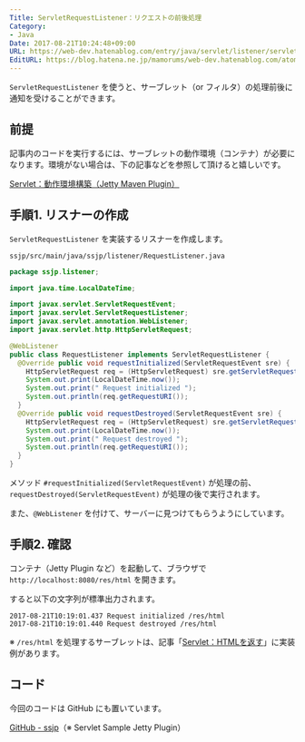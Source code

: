 ```yaml
---
Title: ServletRequestListener：リクエストの前後処理
Category:
- Java
Date: 2017-08-21T10:24:48+09:00
URL: https://web-dev.hatenablog.com/entry/java/servlet/listener/servlet-request
EditURL: https://blog.hatena.ne.jp/mamorums/web-dev.hatenablog.com/atom/entry/8599973812290606592
---
```


`ServletRequestListener` を使うと、サーブレット（or フィルタ）の処理前後に通知を受けることができます。


## 前提
記事内のコードを実行するには、サーブレットの動作環境（コンテナ）が必要になります。環境がない場合は、下の記事などを参照して頂けると嬉しいです。

[Servlet：動作環境構築（Jetty Maven Plugin）](/entry/java/servlet/env/jetty-maven-plugin)


## 手順1. リスナーの作成
`ServletRequestListener` を実装するリスナーを作成します。

`ssjp/src/main/java/ssjp/listener/RequestListener.java`

```java
package ssjp.listener;

import java.time.LocalDateTime;

import javax.servlet.ServletRequestEvent;
import javax.servlet.ServletRequestListener;
import javax.servlet.annotation.WebListener;
import javax.servlet.http.HttpServletRequest;

@WebListener
public class RequestListener implements ServletRequestListener {
  @Override public void requestInitialized(ServletRequestEvent sre) {
    HttpServletRequest req = (HttpServletRequest) sre.getServletRequest();
    System.out.print(LocalDateTime.now());
    System.out.print(" Request initialized ");
    System.out.println(req.getRequestURI());
  }
  @Override public void requestDestroyed(ServletRequestEvent sre) {
    HttpServletRequest req = (HttpServletRequest) sre.getServletRequest();
    System.out.print(LocalDateTime.now());
    System.out.print(" Request destroyed ");
    System.out.println(req.getRequestURI());
  }
}
```

メソッド `#requestInitialized(ServletRequestEvent)` が処理の前、`requestDestroyed(ServletRequestEvent)` が処理の後で実行されます。

また、`@WebListener` を付けて、サーバーに見つけてもらうようにしています。


## 手順2. 確認
コンテナ（Jetty Plugin など）を起動して、ブラウザで `http://localhost:8080/res/html` を開きます。

すると以下の文字列が標準出力されます。

```
2017-08-21T10:19:01.437 Request initialized /res/html
2017-08-21T10:19:01.440 Request destroyed /res/html
```

※ `/res/html` を処理するサーブレットは、記事「[Servlet：HTMLを返す](/entry/java/servlet/response/html)」に実装例があります。


## コード
今回のコードは GitHub にも置いています。

[GitHub - ssjp](https://github.com/mamorum/blog/tree/master/code/servlet/ssjp)（※ Servlet Sample Jetty Plugin）
